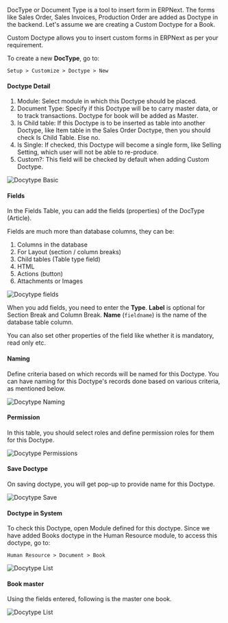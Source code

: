 DocType or Document Type is a tool to insert form in ERPNext. The forms like Sales Order,
Sales Invoices, Production Order are added as Doctype in the backend. Let's assume we are
creating a Custom Doctype for a Book.

Custom Doctype allows you to insert custom forms in ERPNext as per your requirement.

To create a new **DocType**, go to:

`Setup > Customize > Doctype > New`

#### Doctype Detail

1. Module: Select module in which this Doctype should be placed.
1. Document Type: Specify if this Doctype will be to carry master data, or to track transactions. Doctype
for book will be added as Master.
1. Is Child table: If this Doctype is to be inserted as table into another Doctype, like Item table
in the Sales Order Doctype, then you should check Is Child Table. Else no.
1. Is Single: If checked, this Doctype will become a single form, like Selling Setting, which user will
not be able to re-produce.
1. Custom?: This field will be checked by default when adding Custom Doctype.

![Docytype Basic](/assets/manual_erpnext_com/img/setup/customize/doctype-basics.png)

#### Fields

In the Fields Table, you can add the fields (properties) of the DocType (Article).

Fields are much more than database columns, they can be:

1. Columns in the database
1. For Layout (section / column breaks)
1. Child tables (Table type field)
1. HTML
1. Actions (button)
1. Attachments or Images

![Docytype fields](/assets/manual_erpnext_com/img/setup/customize/Doctype-all-fields.png)

When you add fields, you need to enter the **Type**. **Label** is optional for Section Break and Column Break. **Name** (`fieldname`) is the name of the database table column.

You can also set other properties of the field like whether it is mandatory, read only etc.

#### Naming

Define criteria based on which records will be named for this Doctype. You can have naming for this
Doctype's records done based on various criteria, as mentioned below.

![Docytype Naming](/assets/manual_erpnext_com/img/setup/customize/Doctype-naming.png)

#### Permission

In this table, you should select roles and define permission roles for them for this Doctype.

![Docytype Permissions](/assets/manual_erpnext_com/img/setup/customize/Doctype-permissions.png)

#### Save Doctype

On saving doctype, you will get pop-up to provide name for this Doctype.

![Docytype Save](/assets/manual_erpnext_com/img/setup/customize/Doctype-save.png)

#### Doctype in System

To check this Doctype, open Module defined for this doctype. Since we have added Books doctype in the
Human Resource module, to access this doctype, go to:

`Human Resource > Document > Book`

![Docytype List](/assets/manual_erpnext_com/img/setup/customize/Doctype-list-view.png)

#### Book master

Using the fields entered, following is the master one book.

![Docytype List](/assets/manual_erpnext_com/img/setup/customize/Doctype-book-added.png)
